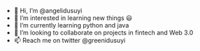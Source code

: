 - 👋 Hi, I’m @angelidusuyi
- 👀 I’m interested in learning new things 😃
- 🌱 I’m currently learning python and java
- 💞️ I’m looking to collaborate on projects in fintech and Web 3.0
- 📫 Reach me on twitter @greenidusuyi

<!---
angelidusuyi/angelidusuyi is a ✨ special ✨ repository because its `README.md` (this file) appears on your GitHub profile.
You can click the Preview link to take a look at your changes.
--->
